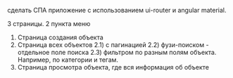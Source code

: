 сделать СПА приложение с использованием ui-router и angular material. 

3 страницы. 2 пункта меню 
1) Страница создания объекта 
2) Страница всех объектов 
2.1) с пагинацией 
2.2) фузи-поиском - отдельное поле поиска 
2.3) фильтром по разным полям объекта. Например, по категории и тегам. 
3) Страница просмотра объекта, где вся информация об объекте 